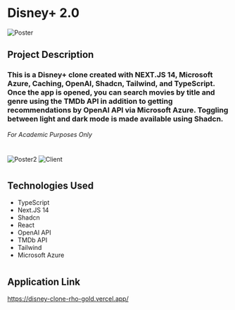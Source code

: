 # Disney+ 2.0 

![Poster](https://imgur.com/GLZgYXI.png)

## Project Description

### This is a Disney+ clone created with NEXT.JS 14, Microsoft Azure, Caching, OpenAI, Shadcn, Tailwind, and TypeScript. Once the app is opened, you can search movies by title and genre using the TMDb API in addition to getting recommendations by OpenAI API via Microsoft Azure. Toggling between light and dark mode is made available using Shadcn.

*For Academic Purposes Only*

#
![Poster2](https://imgur.com/C1LoPpb.png)
![Client](https://imgur.com/HO5J8T9.png)
#

## Technologies Used
- TypeScript
- Next.JS 14
- Shadcn
- React
- OpenAI API
- TMDb API
- Tailwind 
- Microsoft Azure
#

## Application Link

https://disney-clone-rho-gold.vercel.app/

